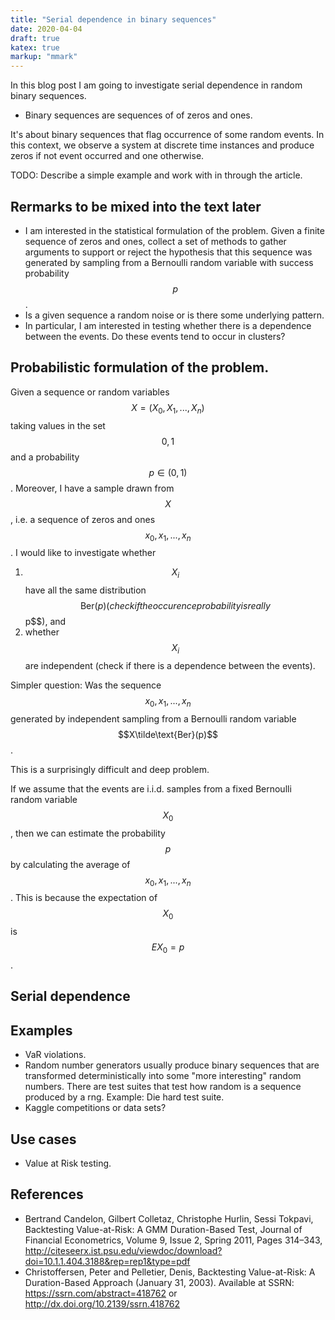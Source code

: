 ```yaml
---
title: "Serial dependence in binary sequences"
date: 2020-04-04
draft: true
katex: true
markup: "mmark"
---
```


In this blog post I am going to investigate serial dependence in random binary sequences.

* Binary sequences are sequences of of zeros and ones. 

It's about binary sequences that flag occurrence of some random events. In this context, we observe a system
at discrete time instances and produce zeros if not event occurred and one otherwise.  

TODO: Describe a simple example and work with in through the article.

## Rermarks to be mixed into the text later

* I am interested in the statistical formulation of the problem. Given a finite sequence of zeros and ones, collect 
a set of methods to gather arguments to support or reject the hypothesis that this sequence was generated
by sampling from a Bernoulli random variable with success probability $$p$$.
* Is a given sequence a random noise or is there some underlying pattern. 
* In particular, I am interested in testing whether there is a dependence between the events. Do these events 
tend to occur in clusters? 

## Probabilistic formulation of the problem.

Given a sequence or random variables $$X = (X_0, X_1, ..., X_n)$$ taking values in the set $${0, 1}$$ 
and a probability $$p\in(0,1)$$. Moreover, I have a sample drawn from $$X$$, i.e. a sequence of zeros and ones
$$x_0, x_1, ..., x_n$$. I would like to investigate whether 

1. $$X_i$$ have all the same distribution $$\text{Ber}(p)  (check if the occurence probability is really $$p$$), and
2. whether $$X_i$$ are independent (check if there is a dependence between the events). 

Simpler question: Was the sequence $$x_0, x_1, ..., x_n$$ generated by independent sampling from a 
Bernoulli random variable $$X\tilde\text{Ber}(p)$$.

This is a surprisingly difficult and deep problem.

If we assume that the events are i.i.d. samples from a fixed Bernoulli random variable $$X_0$$, then
we can estimate the probability $$p$$ by calculating the average of $$x_0, x_1, ..., x_n$$. 
This is because the expectation of $$X_0$$ is $$E X_0 = p$$.

## Serial dependence



## Examples

* VaR violations. 
* Random number generators usually produce binary sequences that are transformed deterministically into some
"more interesting" random numbers. There are test suites that test how random is a sequence produced by a rng. 
Example: Die hard test suite.
* Kaggle competitions or data sets?

## Use cases

* Value at Risk testing. 



## References

* Bertrand Candelon, Gilbert Colletaz, Christophe Hurlin, Sessi Tokpavi, 
  Backtesting Value-at-Risk: A GMM Duration-Based Test, Journal of Financial Econometrics, Volume 9, Issue 2, Spring 2011, Pages 314–343, http://citeseerx.ist.psu.edu/viewdoc/download?doi=10.1.1.404.3188&rep=rep1&type=pdf
* Christoffersen, Peter and Pelletier, Denis, Backtesting Value-at-Risk: A Duration-Based Approach (January 31, 2003). Available at SSRN: https://ssrn.com/abstract=418762 or http://dx.doi.org/10.2139/ssrn.418762 



